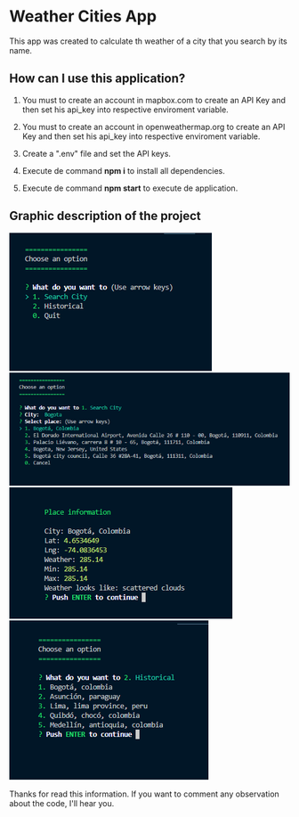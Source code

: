 # Weather Cities App

This app was created to calculate th weather of a city that you search by its name.

## How can I use this application?

1. You must to create an account in mapbox.com to create an API Key and then set his api_key into respective enviroment variable.

2. You must to create an account in openweathermap.org to create an API Key and then set his api_key into respective enviroment variable.

3. Create a ".env" file and set the API keys.

4. Execute de command __npm i__ to install all dependencies.

5. Execute de command __npm start__ to execute de application.

## Graphic description of the project

![interface](./assets/preview1.PNG)
![Search Results](./assets/preview2.PNG)
![Result Selected](./assets/preview3.PNG)
![Historical](./assets/preview4.PNG)


Thanks for read this information. If you want to comment any observation about the code, I'll hear you.

